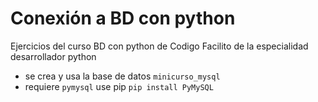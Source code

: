 # Conexión a BD con python

Ejercicios del curso BD con python de Codigo Facilito
de la especialidad desarrollador python

- se crea y usa la base de datos `minicurso_mysql`
- requiere `pymysql` use pip `pip install PyMySQL`